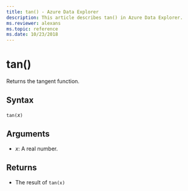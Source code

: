 ```yaml
---
title: tan() - Azure Data Explorer
description: This article describes tan() in Azure Data Explorer.
ms.reviewer: alexans
ms.topic: reference
ms.date: 10/23/2018
---
```

# tan()

Returns the tangent function.

## Syntax

`tan(`*x*`)`

## Arguments

* *x*: A real number.

## Returns

* The result of `tan(x)`